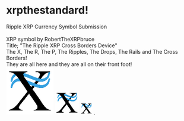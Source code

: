 # xrpthestandard!
Ripple XRP Currency Symbol Submission<br><br>
XRP symbol by RobertTheXRPbruce<br>
Title; "The Ripple XRP Cross Borders Device"<br>
The X, The R, The P, The Ripples, The Drops, The Rails and The Cross Borders!<br>
They are all here and they are all on their front foot!<br>
<img src="rtxrpbimages/128ripplexrpcrossborderdevice.png" width="128"/>
<img src="https://github.com/roberttheXRPbruce/xrpthestandard/blob/master/rtxrpbimages/64ripplexrpcrossborderdevice.jpg" width="64"/>
<img src="https://github.com/roberttheXRPbruce/xrpthestandard/blob/master/rtxrpbimages/32ripplexrpcrossborderdevice.png" width="32"/>
.
